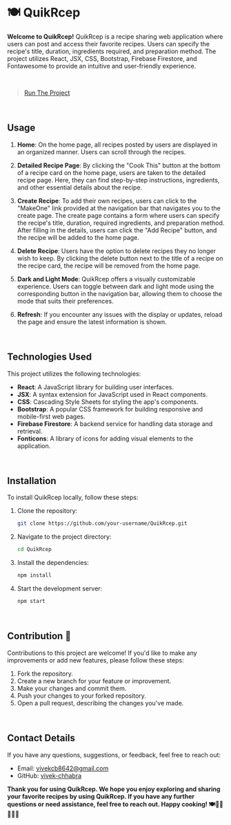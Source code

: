 # 🍽️ QuikRcep

**Welcome to QuikRcep!** QuikRcep is a recipe sharing web application where users can post and access their favorite recipes. Users can specify the recipe's title, duration, ingredients required, and preparation method. The project utilizes React, JSX, CSS, Bootstrap, Firebase Firestore, and Fontawesome to provide an intuitive and user-friendly experience.

<br>

>[Run The Project](https://vivek-chhabra.github.io/QuikRcep/)

<br>
   
## Usage

1. **Home**: On the home page, all recipes posted by users are displayed in an organized manner. Users can scroll through the recipes.

2. **Detailed Recipe Page**: By clicking the "Cook This" button at the bottom of a recipe card on the home page, users are taken to the detailed recipe page. Here, they can find step-by-step instructions, ingredients, and other essential details about the recipe.

3. **Create Recipe**: To add their own recipes, users can click to the "MakeOne" link provided at the navigation bar that navigates you to the create page. The create page contains a form where users can specify the recipe's title, duration, required ingredients, and preparation method. After filling in the details, users can click the "Add Recipe" button, and the recipe will be added to the home page.

4. **Delete Recipe**: Users have the option to delete recipes they no longer wish to keep. By clicking the delete button next to the title of a recipe on the recipe card, the recipe will be removed from the home page.

5. **Dark and Light Mode**: QuikRcep offers a visually customizable experience. Users can toggle between dark and light mode using the corresponding button in the navigation bar, allowing them to choose the mode that suits their preferences.

6. **Refresh**: If you encounter any issues with the display or updates, reload the page and ensure the latest information is shown.

<br>

## Technologies Used

This project utilizes the following technologies:

- **React**: A JavaScript library for building user interfaces.
- **JSX**: A syntax extension for JavaScript used in React components.
- **CSS**: Cascading Style Sheets for styling the app's components.
- **Bootstrap**: A popular CSS framework for building responsive and mobile-first web pages.
- **Firebase Firestore**: A backend service for handling data storage and retrieval.
- **Fonticons**: A library of icons for adding visual elements to the application.

<br>

## Installation

To install QuikRcep locally, follow these steps:

1. Clone the repository:

   ```bash
   git clone https://github.com/your-username/QuikRcep.git
   ```

2. Navigate to the project directory:

   ```bash
   cd QuikRcep
   ```

3. Install the dependencies:

   ```bash
   npm install
   ```

4. Start the development server:

   ```bash
   npm start
   ```
   
<br>

## Contribution 👥

Contributions to this project are welcome! If you'd like to make any improvements or add new features, please follow these steps:

1. Fork the repository.
2. Create a new branch for your feature or improvement.
3. Make your changes and commit them.
4. Push your changes to your forked repository.
5. Open a pull request, describing the changes you've made.

<br>

## Contact Details

If you have any questions, suggestions, or feedback, feel free to reach out:

- Email: [vivekcb8642@gmail.com](vivekcb8642@gmail.com)
- GitHub: [vivek-chhabra](https://github.com/vivek-chhabra)
  

**Thank you for using QuikRcep. We hope you enjoy exploring and sharing your favorite recipes by using QuikRcep. If you have any further questions or need assistance, feel free to reach out. Happy cooking! 🍽️👨‍🍳🌮🥗🍰**

